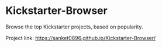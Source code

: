 # Kickstarter-Browser
Browse the top Kickstarter projects, based on popularity.

Project link: https://sanket0896.github.io/Kickstarter-Browser/
